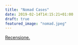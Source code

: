 ```yaml
---
title: "Nomad Cases"
date: 2019-02-14T14:15:21+01:00
draft: true
featured_image: "nomad.jpeg"
---
```


<a href="https://www.techonair.it/nomad-goods-cover-iphone-airpods/" target="_blank" rel="nofollow" title="home">Recensione.</a>